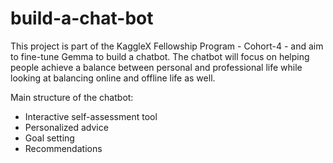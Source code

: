 # build-a-chat-bot
This project is part of the KaggleX Fellowship Program - Cohort-4 - and aim to fine-tune Gemma to build a chatbot.
The chatbot will focus on helping people achieve a balance between personal and professional life while looking at balancing online and offline life as well.

Main structure of the chatbot:

 - Interactive self-assessment tool
 - Personalized advice
 - Goal setting
 - Recommendations
   
